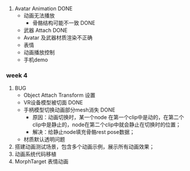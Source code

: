 1. Avatar Animation DONE
   - 动画无法播放
     - 骨骼结构可能不一致  DONE
   - 武器 Attach DONE
   - Avatar 及武器材质渲染不正确
   - 表情
   - 动画播放控制
   - 手机demo



### week 4

1. BUG
   - Object Attach Transform 设置
   - VR设备模型被切面 DONE
   - 手柄模型切换动画部分mesh消失 DONE
     - 原因：动画切换时，某一个node 在第一个clip中是动的，在第二个clip中是静止的，node在第二个clip中就会静止在切换时的位置；
     - 解决：给静止node填充骨骼rest pose数据； 
   - 材质默认透明问题
2. 搭建动画测试场景，包含多个动画示例，展示所有动画效果；
3. 动画系统代码移植
4. MorphTarget 表情动画